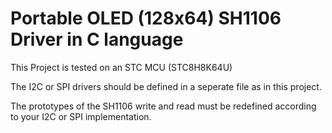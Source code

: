 # Portable OLED (128x64) SH1106 Driver in C language

This Project is tested on an STC MCU (STC8H8K64U) 

The I2C or SPI drivers should be defined in a seperate file as in this project.

The prototypes of the SH1106 write and read must be redefined according to your I2C or SPI implementation.



